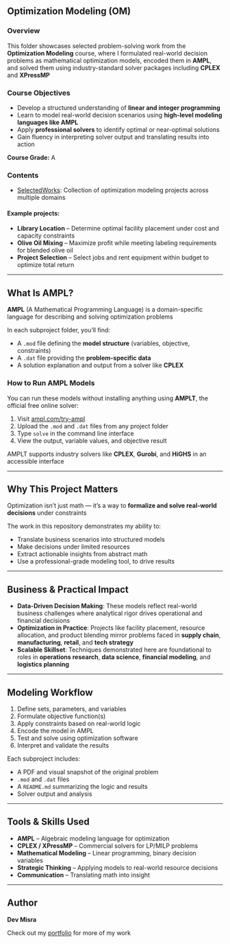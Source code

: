 ## Optimization Modeling (OM)

### Overview  
This folder showcases selected problem-solving work from the **Optimization Modeling** course, where I formulated real-world decision problems as mathematical optimization models, encoded them in **AMPL**, and solved them using industry-standard solver packages including **CPLEX** and **XPressMP**

### Course Objectives  
- Develop a structured understanding of **linear and integer programming**
- Learn to model real-world decision scenarios using **high-level modeling languages like AMPL**
- Apply **professional solvers** to identify optimal or near-optimal solutions
- Gain fluency in interpreting solver output and translating results into action

**Course Grade:** A

### Contents  
- [SelectedWorks](./SelectedWorks): Collection of optimization modeling projects across multiple domains

#### Example projects:
- **Library Location** – Determine optimal facility placement under cost and capacity constraints
- **Olive Oil Mixing** – Maximize profit while meeting labeling requirements for blended olive oil
- **Project Selection** – Select jobs and rent equipment within budget to optimize total return

---

## What Is AMPL?

**AMPL** (A Mathematical Programming Language) is a domain-specific language for describing and solving optimization problems

In each subproject folder, you’ll find:
- A `.mod` file defining the **model structure** (variables, objective, constraints)
- A `.dat` file providing the **problem-specific data**
- A solution explanation and output from a solver like **CPLEX**

### How to Run AMPL Models

You can run these models without installing anything using **AMPLT**, the official free online solver:

1. Visit [ampl.com/try-ampl](https://ampl.com/try-ampl)
2. Upload the `.mod` and `.dat` files from any project folder
3. Type `solve` in the command line interface
4. View the output, variable values, and objective result

AMPLT supports industry solvers like **CPLEX**, **Gurobi**, and **HiGHS** in an accessible interface

---

## Why This Project Matters

Optimization isn’t just math — it’s a way to **formalize and solve real-world decisions** under constraints  

The work in this repository demonstrates my ability to:
- Translate business scenarios into structured models
- Make decisions under limited resources
- Extract actionable insights from abstract math
- Use a professional-grade modeling tool, to drive results

---

## Business & Practical Impact

- **Data-Driven Decision Making**: These models reflect real-world business challenges where analytical rigor drives operational and financial decisions  
- **Optimization in Practice**: Projects like facility placement, resource allocation, and product blending mirror problems faced in **supply chain**, **manufacturing**, **retail**, and **tech strategy**  
- **Scalable Skillset**: Techniques demonstrated here are foundational to roles in **operations research**, **data science**, **financial modeling**, and **logistics planning**

---

## Modeling Workflow  
1. Define sets, parameters, and variables  
2. Formulate objective function(s)  
3. Apply constraints based on real-world logic  
4. Encode the model in AMPL  
5. Test and solve using optimization software  
6. Interpret and validate the results

Each subproject includes:
- A PDF and visual snapshot of the original problem
- `.mod` and `.dat` files
- A `README.md` summarizing the logic and results
- Solver output and analysis

---

## Tools & Skills Used  
- **AMPL** – Algebraic modeling language for optimization  
- **CPLEX / XPressMP** – Commercial solvers for LP/MILP problems  
- **Mathematical Modeling** – Linear programming, binary decision variables  
- **Strategic Thinking** – Applying models to real-world resource decisions  
- **Communication** – Translating math into insight

---

## Author  
**Dev Misra**  

Check out my [portfolio](https://31-dm.github.io/) for more of my work